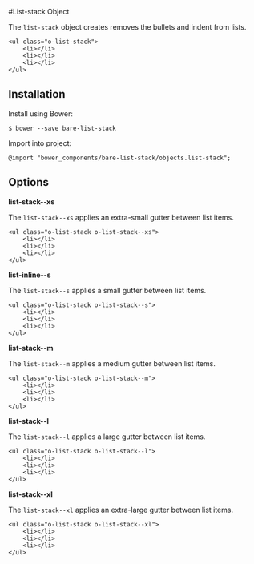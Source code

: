 #List-stack Object

The `list-stack` object creates removes the bullets and indent from lists.

	<ul class="o-list-stack">
		<li></li>
		<li></li>
		<li></li>
	</ul>

## Installation

Install using Bower:

	$ bower --save bare-list-stack

Import into project:

	@import "bower_components/bare-list-stack/objects.list-stack";


## Options

**list-stack--xs**

The `list-stack--xs` applies an extra-small gutter between list items.

	<ul class="o-list-stack o-list-stack--xs">
		<li></li>
		<li></li>
		<li></li>
	</ul>
	
**list-inline--s**

The `list-stack--s` applies a small gutter between list items.

	<ul class="o-list-stack o-list-stack--s">
		<li></li>
		<li></li>
		<li></li>
	</ul>
	
**list-stack--m**

The `list-stack--m` applies a medium gutter between list items.

	<ul class="o-list-stack o-list-stack--m">
		<li></li>
		<li></li>
		<li></li>
	</ul>	
	
**list-stack--l**

The `list-stack--l` applies a large gutter between list items.

	<ul class="o-list-stack o-list-stack--l">
		<li></li>
		<li></li>
		<li></li>
	</ul>	
	
**list-stack--xl**

The `list-stack--xl` applies an extra-large gutter between list items.

	<ul class="o-list-stack o-list-stack--xl">
		<li></li>
		<li></li>
		<li></li>
	</ul>	

